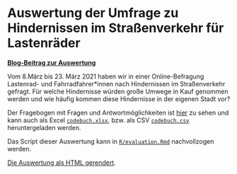 # Auswertung der Umfrage zu Hindernissen im Straßenverkehr für Lastenräder

**[Blog-Beitrag zur Auswertung](xxx)**

Vom 8.März bis 23. März 2021 haben wir in einer Online-Befragung Lastenrad- und Fahrradfahrer\*innen nach Hindernissen im Straßenverkehr gefragt. Für welche Hindernisse würden große Umwege in Kauf genommen werden und wie häufig kommen diese Hindernisse in der eigenen Stadt vor?

Der Fragebogen mit Fragen und Antwortmöglichkeiten ist [hier](https://cargorocket.github.io/survey/docs/questionaire) zu sehen und kann auch als Excel [`codebuch.xlsx`](https://github.com/CargoRocket/survey/blob/main/codebuch.xlsx), bzw. als CSV [`codebuch.csv`](https://github.com/CargoRocket/survey/blob/main/codebuch.csv) heruntergeladen werden.

Das Script dieser Auswertung kann in [`R/evaluation.Rmd`](https://github.com/CargoRocket/survey/blob/main/R/evaluation.Rmd) nachvollzogen werden.

[Die Auswertung als HTML gerendert](https://cargorocket.github.io/survey/docs/evaluation.html).
